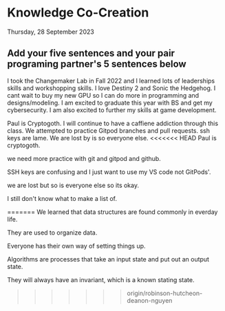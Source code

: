 # Knowledge Co-Creation
Thursday, 28 September 2023

## Add your five sentences and your pair programing partner's 5 sentences below
I took the Changemaker Lab in Fall 2022 and I learned lots of leaderships skills and workshopping skills.
I love Destiny 2 and Sonic the Hedgehog.
I cant wait to buy my new GPU so I can do more in programming and designs/modeling.
I am excited to graduate this year with BS and get my cybersecurity.
I am also excited to further my skills at game development.

Paul is Cryptogoth.
I will continue to have a caffiene addiction through this class.
We attempted to practice Gitpod branches and pull requests.
ssh keys are lame.
We are lost by is so everyone else.
<<<<<<< HEAD
Paul is cryptogoth.

we need more practice with git and gitpod and github.

SSH keys are confusing and I just want to use my VS code not GitPods'.

we are lost but so is everyone else so its okay.

I still don't know what to make a list of.

=======
We learned that data structures are found commonly in everday life.

They are used to organize data.

Everyone has their own way of setting things up.

Algorithms are processes that take an input state and put out an output state.

They will always have an invariant, which is a known stating state.
>>>>>>> origin/robinson-hutcheon-deanon-nguyen
